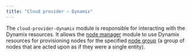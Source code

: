 ```yaml
---
title: "Cloud provider — Dynamix"
---
```


The `cloud-provider-dynamix` module is responsible for interacting with the Dynamix resources. It allows the [node manager](../../modules/040-node-manager/) module to use Dynamix resources for provisioning nodes for the specified [node group](../../modules/040-node-manager/cr.html#nodegroup) (a group of nodes that are acted upon as if they were a single entity).

